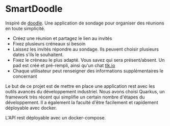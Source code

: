 # SmartDoodle
Inspiré de [doodle](https://doodle.com/fr/). Une application de sondage pour organiser des réunions en toute simplicité. 
 - Créez une réunion et partagez le lien au invités
 - Fixez plusieurs créneaux si besoin
 - Laissez les invités répondre au sondage. Ils peuvent choisir plusieurs dates s'ils le souhaitent.
 - Fixez le créneau le plus adapté. Vous savez qui sera présent/absent. Un pad est créé et pré-rempli, ainsi qu'un chat [tlk.io](https://tlk.io/)
 - Chaque utilisateur peut renseigner des informations supplémentaires le concernant

Le but de ce projet est de mettre en place une application rest avec les outils avancés du développement industriel.
Nous avons choisi Quarkus, un framework très récent qui simplifie un certain nombre d'étapes du développement. Il a également la faculté d'être facilement et rapidement déployable avec docker.

L'API rest déployable avec un docker-compose.
